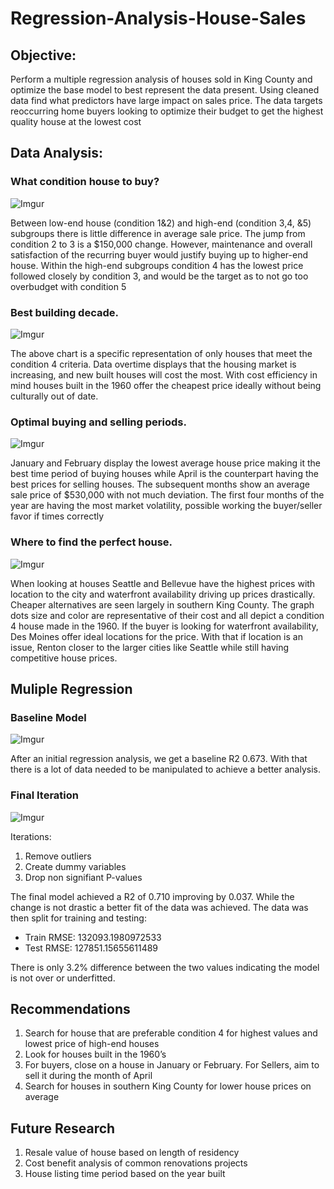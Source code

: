 # Regression-Analysis-House-Sales
## Objective: 
Perform a multiple regression analysis of houses sold in King County and optimize the base model to best represent the data present. Using cleaned data find what predictors have large impact on sales price. The data targets reoccurring home buyers looking to optimize their budget to get the highest quality house at the lowest cost
## Data Analysis:

### What condition house to buy?
![Imgur](https://i.imgur.com/y14F5S7.png)

Between low-end house (condition 1&2) and high-end (condition 3,4, &5) subgroups there is little difference in average sale price. The jump from condition 2 to 3 is a $150,000 change. However, maintenance and overall satisfaction of the recurring buyer would justify buying up to higher-end house. Within the high-end subgroups condition 4 has the lowest price followed closely by condition 3, and would be the target as to not go too overbudget with condition 5

### Best building decade.
![Imgur](https://i.imgur.com/uwwzvdF.png)

The above chart is a specific representation of only houses that meet the condition 4 criteria. Data overtime displays that the housing market is increasing, and new built houses will cost the most. With cost efficiency in mind houses built in the 1960 offer the cheapest price ideally without being culturally out of date.

### Optimal buying and selling periods.
![Imgur](https://i.imgur.com/F4TkJB4.png)

January and February display the lowest average house price making it the best time period of buying houses while April is the counterpart having the best prices for selling houses. The subsequent months show an average sale price of $530,000 with not much deviation. The first four months of the year are having the most market volatility, possible working the buyer/seller favor if times correctly 

### Where to find the perfect house.
![Imgur](https://i.imgur.com/Tv8YWBG.png)

When looking at houses Seattle and Bellevue have the highest prices with location to the city and waterfront availability driving up prices drastically. Cheaper alternatives are seen largely in southern King County. The graph dots size and color are representative of their cost and all depict a condition 4 house made in the 1960. If the buyer is looking for waterfront availability, Des Moines offer ideal locations for the price. With that if location is an issue, Renton closer to the larger cities like Seattle while still having competitive house prices.

## Muliple Regression
### Baseline Model 
![Imgur](https://i.imgur.com/dChwSne.png)

After an initial regression analysis, we get a baseline R2 0.673. With that there is a lot of data needed to be manipulated to achieve a better analysis. 

### Final Iteration
![Imgur](https://i.imgur.com/5P2tetG.png)

Iterations:
1. Remove outliers 
1. Create dummy variables 
1. Drop non signifiant P-values


The final model achieved a R2 of 0.710 improving by 0.037. While the change is not drastic a better fit of the data was achieved. The data was then split for training and testing:

* Train RMSE: 132093.1980972533
* Test RMSE: 127851.15655611489
 
There is only 3.2% difference between the two values indicating the model is not over or underfitted.

## Recommendations 
1. Search for house that are preferable condition 4 for highest values and lowest price of high-end houses
1. Look for houses built in the 1960’s
1. For buyers, close on a house in January or February. For Sellers, aim to sell it during the month of April
1. Search for houses in southern King County for lower house prices on average

## Future Research 
1. Resale value of house based on length of residency
1. Cost benefit analysis of common renovations projects
1. House listing time period based on the year built
